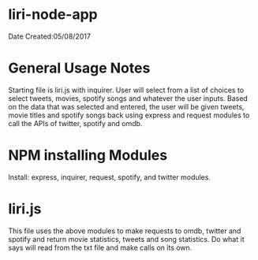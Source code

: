 # liri-node-app
Date Created:05/08/2017

# General Usage Notes
Starting file is liri.js with inquirer. User will select from a list of choices to select tweets, movies, spotify songs and whatever the user inputs. Based on the data that was selected and entered, the user will be given tweets, movie titles and spotify songs back using express and request modules to call the APIs of twitter, spotify and omdb. 

# NPM installing Modules
Install: express, inquirer, request, spotify, and twitter modules. 

# liri.js
This file uses the above modules to make requests to omdb, twitter and spotify and return movie statistics, tweets and song statistics. Do what it says will read from the txt file and make calls on its own. 
